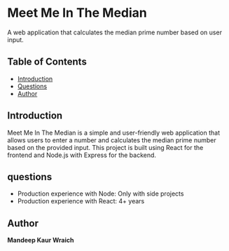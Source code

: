 # Meet Me In The Median
A web application that calculates the median prime number based on user input.

## Table of Contents

- [Introduction](#introduction)
- [Questions](#questions)
- [Author](#author)

## Introduction

Meet Me In The Median is a simple and user-friendly web application that allows users to enter a number and calculates the median prime number based on the provided input. This project is built using React for the frontend and Node.js with Express for the backend.

## questions
- Production experience with Node: Only with side projects
- Production experience with React: 4+ years

## Author

**Mandeep Kaur Wraich**